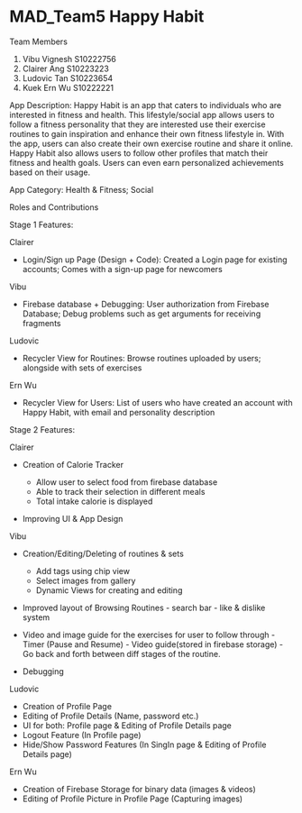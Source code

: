 # MAD_Team5 Happy Habit

Team Members
1) Vibu Vignesh S10222756
2) Clairer Ang S10223223
3) Ludovic Tan S10223654
4) Kuek Ern Wu S10222221

App Description: Happy Habit is an app that caters to individuals who are interested in fitness and health. This lifestyle/social app allows users to follow a fitness personality that they are interested use their exercise routines to gain inspiration and enhance their own fitness lifestyle in. With the app, users can also create their own exercise routine and share it online. Happy Habit also allows users to follow other profiles that match their fitness and health goals. Users can even earn personalized achievements based on their usage.

App Category:
Health & Fitness; Social


Roles and Contributions

Stage 1 Features:

Clairer 
- Login/Sign up Page (Design + Code): 
Created a Login page for existing accounts; Comes with a sign-up page for newcomers

Vibu 
- Firebase database + Debugging: 
User authorization from Firebase Database; Debug problems such as get arguments for receiving fragments

Ludovic 
- Recycler View for Routines: 
Browse routines uploaded by users; alongside with sets of exercises  

Ern Wu 
- Recycler View for Users: 
List of users who have created an account with Happy Habit, with email and personality description


Stage 2 Features:

Clairer 
- Creation of Calorie Tracker
    - Allow user to select food from firebase database
    - Able to track their selection in different meals
    - Total intake calorie is displayed
  
- Improving UI & App Design

Vibu 
- Creation/Editing/Deleting of routines & sets
    - Add tags using chip view
    - Select images from gallery
    - Dynamic Views for creating and editing

- Improved layout of Browsing Routines
      - search bar
      - like & dislike system
        
- Video and image guide for the exercises for user to follow through
      - Timer (Pause and Resume)
      - Video guide(stored in firebase storage)
      - Go back and forth between diff stages of the routine.
  

- Debugging

Ludovic 
- Creation of Profile Page
- Editing of Profile Details (Name, password etc.)
- UI for both: Profile page & Editing of Profile Details page
- Logout Feature (In Profile page)
- Hide/Show Password Features (In SingIn page & Editing of Profile Details page)

Ern Wu 
- Creation of Firebase Storage for binary data (images & videos)
- Editing of Profile Picture in Profile Page (Capturing images)



